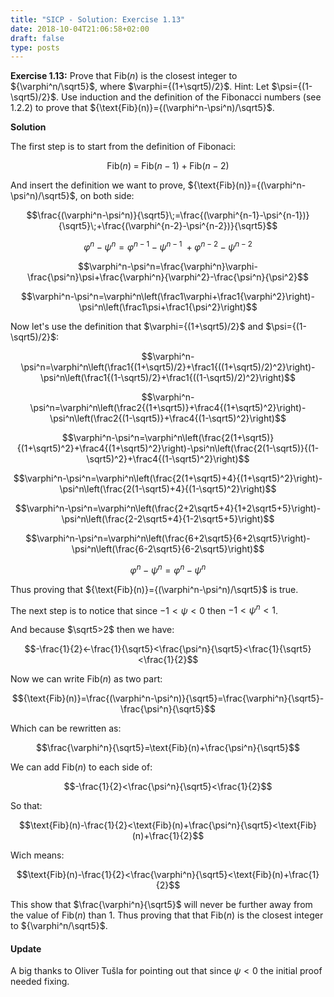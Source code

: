 ```yaml
---
title: "SICP - Solution: Exercise 1.13"
date: 2018-10-04T21:06:58+02:00
draft: false
type: posts
---
```


**Exercise 1.13:** Prove that ${\text{Fib}(n)}$ is the closest integer to ${\varphi^n/\sqrt5}$, where $\varphi={(1+\sqrt5)/2}$. Hint: Let $\psi={(1-\sqrt5)/2}$. Use induction and the definition of the Fibonacci numbers (see 1.2.2) to prove that ${\text{Fib}(n)}={(\varphi^n-\psi^n)/\sqrt5}$.

**Solution**

The first step is to start from the definition of Fibonaci:

$$\text{Fib}(n)\;=\;\text{Fib}(n-1)\;+\;\text{Fib}(n-2)$$

And insert the definition we want to prove, ${\text{Fib}(n)}={(\varphi^n-\psi^n)/\sqrt5}$, on both side:

$$\frac{(\varphi^n-\psi^n)}{\sqrt5}\;=\frac{(\varphi^{n-1}-\psi^{n-1})}{\sqrt5}\;+\frac{(\varphi^{n-2}-\psi^{n-2})}{\sqrt5}$$

$$\varphi^n-\psi^n=\varphi^{n-1}-\psi^{n-1}\;+\varphi^{n-2}-\psi^{n-2}$$

$$\varphi^n-\psi^n=\frac{\varphi^n}\varphi-\frac{\psi^n}\psi+\frac{\varphi^n}{\varphi^2}-\frac{\psi^n}{\psi^2}$$

$$\varphi^n-\psi^n=\varphi^n\left(\frac1\varphi+\frac1{\varphi^2}\right)-\psi^n\left(\frac1\psi+\frac1{\psi^2}\right)$$

Now let's use the definition that $\varphi={(1+\sqrt5)/2}$ and $\psi={(1-\sqrt5)/2}$:

$$\varphi^n-\psi^n=\varphi^n\left(\frac1{(1+\sqrt5)/2}+\frac1{((1+\sqrt5)/2)^2}\right)-\psi^n\left(\frac1{(1-\sqrt5)/2}+\frac1{((1-\sqrt5)/2)^2}\right)$$

$$\varphi^n-\psi^n=\varphi^n\left(\frac2{(1+\sqrt5)}+\frac4{(1+\sqrt5)^2}\right)-\psi^n\left(\frac2{(1-\sqrt5)}+\frac4{(1-\sqrt5)^2}\right)$$

$$\varphi^n-\psi^n=\varphi^n\left(\frac{2(1+\sqrt5)}{(1+\sqrt5)^2}+\frac4{(1+\sqrt5)^2}\right)-\psi^n\left(\frac{2(1-\sqrt5)}{(1-\sqrt5)^2}+\frac4{(1-\sqrt5)^2}\right)$$

$$\varphi^n-\psi^n=\varphi^n\left(\frac{2(1+\sqrt5)+4}{(1+\sqrt5)^2}\right)-\psi^n\left(\frac{2(1-\sqrt5)+4}{(1-\sqrt5)^2}\right)$$

$$\varphi^n-\psi^n=\varphi^n\left(\frac{2+2\sqrt5+4}{1+2\sqrt5+5}\right)-\psi^n\left(\frac{2-2\sqrt5+4}{1-2\sqrt5+5}\right)$$

$$\varphi^n-\psi^n=\varphi^n\left(\frac{6+2\sqrt5}{6+2\sqrt5}\right)-\psi^n\left(\frac{6-2\sqrt5}{6-2\sqrt5}\right)$$

$$\varphi^n-\psi^n=\varphi^n-\psi^n$$

Thus proving that ${\text{Fib}(n)}={(\varphi^n-\psi^n)/\sqrt5}$ is true.

The next step is to notice that since $-1<\psi<0$ then $-1<\psi^n<1$.

And because $\sqrt5>2$ then we have:

$$-\frac{1}{2}<-\frac{1}{\sqrt5}<\frac{\psi^n}{\sqrt5}<\frac{1}{\sqrt5}<\frac{1}{2}$$

Now we can write ${\text{Fib}(n)}$ as two part:

$${\text{Fib}(n)}=\frac{(\varphi^n-\psi^n)}{\sqrt5}=\frac{\varphi^n}{\sqrt5}-\frac{\psi^n}{\sqrt5}$$

Which can be rewritten as:

$$\frac{\varphi^n}{\sqrt5}=\text{Fib}(n)+\frac{\psi^n}{\sqrt5}$$

We can add ${\text{Fib}(n)}$ to each side of:

$$-\frac{1}{2}<\frac{\psi^n}{\sqrt5}<\frac{1}{2}$$

So that:

$$\text{Fib}(n)-\frac{1}{2}<\text{Fib}(n)+\frac{\psi^n}{\sqrt5}<\text{Fib}(n)+\frac{1}{2}$$

Wich means:

$$\text{Fib}(n)-\frac{1}{2}<\frac{\varphi^n}{\sqrt5}<\text{Fib}(n)+\frac{1}{2}$$

This show that $\frac{\varphi^n}{\sqrt5}$ will never be further away from the value of $\text{Fib}(n)$ than 1. Thus proving that that ${\text{Fib}(n)}$ is the closest integer to ${\varphi^n/\sqrt5}$.

#### Update

A big thanks to Oliver Tušla for pointing out that since $\psi<0$ the initial proof needed fixing.